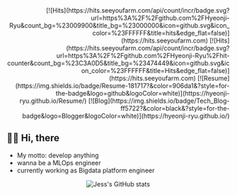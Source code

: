  <div align=right>
[![Hits](https://hits.seeyoufarm.com/api/count/incr/badge.svg?url=https%3A%2F%2Fgithub.com%2FHyeonji-Ryu&count_bg=%23009900&title_bg=%23000000&icon=github.svg&icon_color=%23FFFFFF&title=hits&edge_flat=false)](https://hits.seeyoufarm.com)  
 [![Hits](https://hits.seeyoufarm.com/api/count/incr/badge.svg?url=https%3A%2F%2Fgithub.com%2FHyeonji-Ryu%2Fhit-counter&count_bg=%23C3A0D5&title_bg=%23474449&icon=github.svg&icon_color=%23FFFFFF&title=Hits&edge_flat=false)](https://hits.seeyoufarm.com)  [![Resume](https://img.shields.io/badge/Resume-181717?&color=906da1&?style=for-the-badge&logo=github&logoColor=white)](https://hyeonji-ryu.github.io/Resume/) [![Blog](https://img.shields.io/badge/Tech_Blog-ff5722?&color=black&?style=for-the-badge&logo=Blogger&logoColor=white)](https://hyeonji-ryu.github.io/)
 </div>
 
 ## 👋🏽 Hi, there

- My motto: develop anything
- wanna be a MLOps engineer
- currently working as Bigdata platform engineer

 <div align=center>

 ![Jess's GitHub stats](https://github-readme-stats.vercel.app/api?username=Hyeonji-Ryu&hide=stars,contribs&theme=buefy&show_icons=true)
 </div>
</div>

